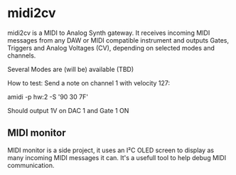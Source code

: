 # midi2cv

midi2cv is a MIDI to Analog Synth gateway.
It receives incoming MIDI messages from any DAW or MIDI compatible instrument and outputs Gates, Triggers and Analog Voltages (CV), depending on selected modes and channels.

Several Modes are (will be) available (TBD)

How to test:
Send a note on channel 1 with velocity 127:

amidi -p hw:2 -S '90 30 7F'

Should output 1V on DAC 1 and Gate 1 ON

## MIDI monitor
MIDI monitor is a side project, it uses an I²C OLED screen to display as many incoming MIDI messages it can.
It's a usefull tool to help debug MIDI communication.
